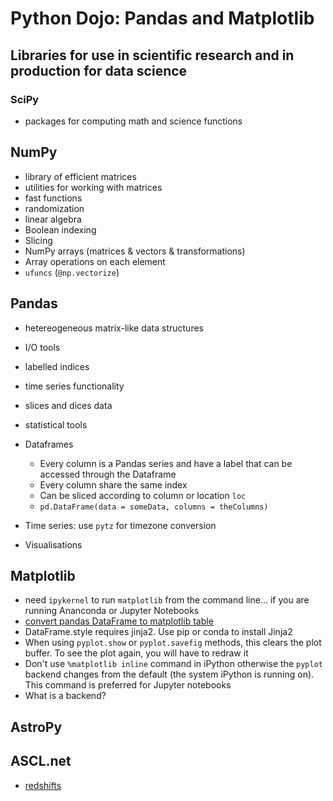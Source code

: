 # Python Dojo: Pandas and Matplotlib

## Libraries for use in scientific research and in production for data science

### SciPy

- packages for computing math and science functions

## NumPy

- library of efficient matrices
- utilities for working with matrices
- fast functions
- randomization
- linear algebra
- Boolean indexing
- Slicing
- NumPy arrays (matrices & vectors & transformations)
- Array operations on each element
- `ufuncs` (`@np.vectorize`)

## Pandas

- hetereogeneous matrix-like data structures
- I/O tools
- labelled indices
- time series functionality
- slices and dices data
- statistical tools

- Dataframes

  - Every column is a Pandas series and have a label that can be accessed through the Dataframe
  - Every column share the same index
  - Can be sliced according to column or location `loc`
  - `pd.DataFrame(data = someData, columns = theColumns)`

- Time series: use `pytz` for timezone conversion
- Visualisations

## Matplotlib

- need `ipykernel` to run `matplotlib` from the command line... if you are running Ananconda or Jupyter Notebooks
- [convert pandas DataFrame to matplotlib table](https://pandas.pydata.org/docs/reference/api/pandas.plotting.table.html#pandas.plotting.table)
- DataFrame.style requires jinja2. Use pip or conda to install Jinja2
- When using `pyplot.show` or `pyplot.savefig` methods, this clears the plot buffer. To see the plot again, you will have to redraw it
- Don't use `%matplotlib inline` command in iPython otherwise the `pyplot` backend changes from the default (the system iPython is running on). This command is preferred for Jupyter notebooks
- What is a backend?

## AstroPy

## ASCL.net

- [redshifts](https://ascl.net/code/v/2821)

